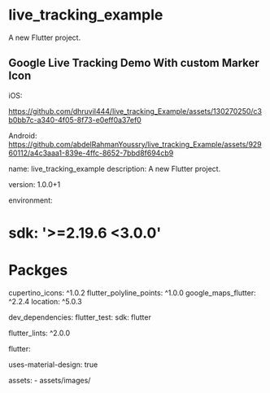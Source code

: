 # live_tracking_example

A new Flutter project.

## Google Live Tracking Demo With custom Marker Icon 

iOS:


https://github.com/dhruvil444/live_tracking_Example/assets/130270250/c3b0bb7c-a340-4f05-8f73-e0eff0a37ef0



Android:
https://github.com/abdelRahmanYoussry/live_tracking_Example/assets/92960112/a4c3aaa1-839e-4ffc-8652-7bbd8f694cb9


name: live_tracking_example
description: A new Flutter project.

version: 1.0.0+1

environment:
#   sdk: '>=2.19.6 <3.0.0'
# Packges
  cupertino_icons: ^1.0.2
  flutter_polyline_points: ^1.0.0
  google_maps_flutter: ^2.2.4
  location: ^5.0.3
 
dev_dependencies:
  flutter_test:
    sdk: flutter

  flutter_lints: ^2.0.0

flutter:


  uses-material-design: true
  
  assets:
    - assets/images/

